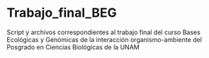 # Trabajo_final_BEG
Script y archivos correspondientes al trabajo final del curso Bases Ecológicas y Genómicas de la interacción organismo-ambiente del Posgrado en Ciencias Biológicas de la UNAM
